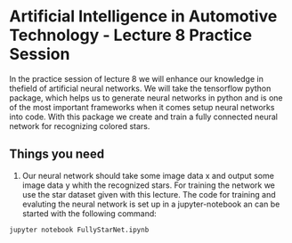 # Artificial Intelligence in Automotive Technology - Lecture 8 Practice Session

In the practice session of lecture 8 we will enhance our knowledge in thefield of artificial neural networks. We will take the tensorflow python package, which helps us to generate neural networks in python and is one of the most important frameworks when it comes setup neural networks into code. With this package we create and train a fully connected neural network for recognizing colored stars.




## Things you need


1.  Our neural network should take some image data x and output some image data y whith the recognized stars. For training the network we use the star dataset given with this lecture. The code for training and evaluting the neural network is set up in a jupyter-notebook an can be started with the following command:

```
jupyter notebook FullyStarNet.ipynb
```
